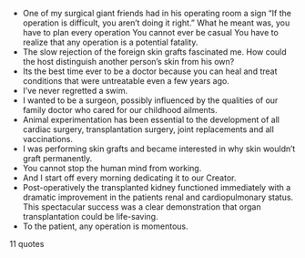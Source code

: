  - One of my surgical giant friends had in his operating room a sign “If the operation is difficult, you aren’t doing it right.” What he meant was, you have to plan every operation You cannot ever be casual You have to realize that any operation is a potential fatality.
 - The slow rejection of the foreign skin grafts fascinated me. How could the host distinguish another person’s skin from his own?
 - Its the best time ever to be a doctor because you can heal and treat conditions that were untreatable even a few years ago.
 - I’ve never regretted a swim.
 - I wanted to be a surgeon, possibly influenced by the qualities of our family doctor who cared for our childhood ailments.
 - Animal experimentation has been essential to the development of all cardiac surgery, transplantation surgery, joint replacements and all vaccinations.
 - I was performing skin grafts and became interested in why skin wouldn’t graft permanently.
 - You cannot stop the human mind from working.
 - And I start off every morning dedicating it to our Creator.
 - Post-operatively the transplanted kidney functioned immediately with a dramatic improvement in the patients renal and cardiopulmonary status. This spectacular success was a clear demonstration that organ transplantation could be life-saving.
 - To the patient, any operation is momentous.

11 quotes